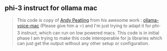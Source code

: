 ## phi-3 instruct for ollama mac
> This code is copy of [Andy Peatling](https://github.com/apeatling) from his awesome work : [ollama-voice-mac](https://github.com/apeatling/ollama-voice-mac) (Please give him a ⭐️) and I'm just trying to adapt it for phi-3 instruct, which can run on low powered macs. 
> This code is in initial phase
> I am trying to make this code interoperable for js libraries which can just get the output without any other setup or configuration.